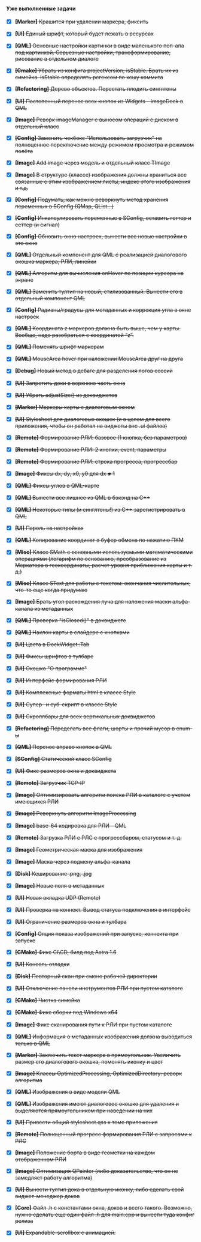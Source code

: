 #### Уже выполненные задачи

- [x] ~~**[Marker]** Крашится при удалении маркера, фиксить~~
- [x] ~~**[UI]** Единый шрифт, который будет лежать в ресурсах~~
- [x] ~~**[QML]** Основные настройки картинки в виде маленького поп-апа под картинкой. Серьезные настройки, трансформирование, рисование в отдельном диалоге~~
- [x] ~~**[Cmake]** Убрать из конфига projectVersion, isStable. Брать их из симейка. isStable определять регексом по хешу коммита~~
- [x] ~~**[Refactoring]** Дерево объектов. Перестать плодить синглтоны~~
- [x] ~~**[UI]** Постепенный перенос всех кнопок из Widgets - imageDock в QML~~
- [x] ~~**[Image]** Реворк imageManager с выносом операций с диском в отдельный класс~~
- [x] ~~**[Config]** Заменить чекбокс "Использовать загрузчик" на полноценное переключение между режимом просмотра и режимом полёта~~
- [x] ~~**[Image]** Add image через модель и отдельный класс TImage~~
- [x] ~~**[Image]** В структуре (классе) изображения должны храниться все связанные с этим изображением листы, индекс этого изображения и т.д.~~
- [x] ~~**[Config]** Подумать, как можно реворкнуть метод хранения переменных в SConfig (QMap, QList...)~~
- [x] ~~**[Config]** Инкапсулировать переменные в SConfig, оставить геттер и сеттер (и сигнал)~~
- [x] ~~**[Config]** Обновить окно настроек, вынести все новые настройки в это окно~~
- [x] ~~**[QML]** Отдельный компонент для QML с реализацией диалогового окошка маркера, РЛИ, линейки~~
- [x] ~~**[QML]** Алгоритм для вычисления onHover по позиции курсора на экране~~
- [x] ~~**[QML]** Заменить тултип на новый, стилизованный. Вынести его в отдельный компонент QML~~
- [x] ~~**[Config]** Радианы/градусы для метаданных и коррекция угла в окне настроек~~
- [x] ~~**[QML]** Координата z маркеров должна быть выше, чем у карты. Вообще, надо разобраться с координатой “z”.~~ 
- [x] ~~**[QML]** Поменять шрифт маркерам~~
- [x] ~~**[QML]** MouseArea hover при наложении MouseArea друг на друга~~
- [x] ~~**[Debug]** Новый метод в дебаге для разделения логов сессий~~
- [x] ~~**[UI]** Запретить доки в верхнюю часть окна~~
- [x] ~~**[UI]** Убрать adjustSize() из доквиджетов~~
- [x] ~~**[Marker]** Маркеры карты с диалоговым окном~~
- [x] ~~**[UI]** Stylesheet для диалоговых окошек (и в целом для всего приложения, чтобы он работал на виджеты вне .ui файлов)~~
- [x] ~~**[Remote]** Формирование РЛИ: базовое (1 кнопка, без параметров)~~
- [x] ~~**[Remote]** Формирование РЛИ: 2 кнопки, event, параметры~~
- [x] ~~**[Remote]** Формирование РЛИ: строка прогресса, прогрессбар~~
- [x] ~~**[Image]** Фиксы dx, dy, x0, y0 для dx **≠** 1~~
- [x] ~~**[QML]** Фиксы углов в QML-карте~~
- [x] ~~**[QML]** Вынести все лишнее из QML в бэкэнд на C++~~
- [x] ~~**[QML]** Некоторые типы (и синглтоны!) из С++ зарегистрировать в QML~~
- [x] ~~**[UI]** Пароль на настройках~~
- [x] ~~**[QML]** Копирование координат в буфер обмена по нажатию ПКМ~~
- [x] ~~**[Misc]** Класс SMath с основными используемыми математическими операциями (логарифм по основанию, преобразование из Меркатора в геокоординаты, расчет уровня приближения карты и т. д.)~~
- [x] ~~**[Misc]** Класс SText для работы с текстом: окончания числительных, что-то еще когда придумаю~~
- [x] ~~**[Image]** Брать угол расхождения луча для наложения маски альфа-канала из метаданных~~
- [x] ~~**[QML]** Проверка "isClosed()" в доквиджете~~
- [x] ~~**[QML]** Наклон карты в слайдере с кнопками~~
- [x] ~~**[UI]** Цвета в DockWidget::Tab~~ 
- [x] ~~**[UI]** Фиксы шрифтов в тулбаре~~
- [x] ~~**[UI]** Окошко "О программе"~~
- [x] ~~**[UI]** Интерфейс формирования РЛИ~~
- [x] ~~**[UI]** Комплексные форматы html в классе Style~~
- [x] ~~**[UI]** Супер- и суб-скрипт в классе Style~~
- [x] ~~**[UI]** Скроллбары для всех вертикальных доквиджетов~~
- [x] ~~**[Refactoring]** Переделать все флаги, шорты и прочий мусор в enum-ы~~
- [x] ~~**[QML]** Перенос вправо кнопок в QML~~
- [x] ~~**[SConfig]** Статический класс SConfig~~
- [x] ~~**[UI]** Фикс размеров окна и доквиджета~~
- [x] ~~**[Remote]** Загрузчик TCP-IP~~
- [x] ~~**[Image]** Оптимизировать алгоритм поиска РЛИ в каталоге с учетом имеющихся РЛИ~~
- [x] ~~**[Image]** Реворкнуть алгоритм ImageProcessing~~
- [x] ~~**[Image]** base-64 кодировка для РЛИ - QML~~
- [x] ~~**[Remote]** Загрузка РЛИ с РЛС с прогрессбаром, статусом и т. д.~~
- [x] ~~**[Image]** Геометрическая маска для изображения~~
- [x] ~~**[Image]** Маска через подмену альфа-канала~~
- [x] ~~**[Disk]** Кеширование .png, .jpg~~
- [x] ~~**[Image]** Новые поля в метаданных~~ 
- [x] ~~**[UI]** Новая вкладка UDP (Remote)~~
- [x] ~~**[UI]** Проверка на коннект. Вывод статуса подключения в интерфейс~~
- [x] ~~**[UI]** Ограничение размеров окна и тулбара~~
- [x] ~~**[Config]** Опция показа изображений при запуске, коннекта при запуске~~
- [x] ~~**[CMake]** Фикс CI\CD, билд под Astra 1.6~~
- [x] ~~**[UI]** Консоль отладки~~
- [x] ~~**[Disk]** Повторный скан при смене рабочей директории~~
- [x] ~~**[UI]** Отключение панели инструментов РЛИ при пустом каталоге~~
- [x] ~~**[CMake]** Чистка симейка~~
- [x] ~~**[CMake]** Фикс сборки под Windows x64~~
- [x] ~~**[Image]** Фикс сканирования пути к РЛИ при пустом каталоге~~

- [x] ~~**[QML]** Информация о метаданных изображения должна выводиться только в QML~~
- [x] ~~**[Marker]** Заключить текст маркера в прямоугольник. Увеличить размер его диалогового окошка, поменять иконку и цвет~~
- [x] ~~**[Image]** Классы OptimizedProcessing, OptimizedDirectory: реворк алгоритма~~
- [x] ~~**[QML]** Изображения в виде модели QML~~
- [x] ~~**[QML]** Изображения имеют диалоговое окошко для удаления и выделяются прямоугольником при наведении на них~~
- [x] ~~**[UI]** Привести общий stylesheet.qss к теме приложения~~
- [x] ~~**[Remote]** Полноценный прогресс формирования РЛИ с запросами к РЛС~~
- [x] ~~**[Image]** Положение борта в виде геометки на каждом отображенном РЛИ~~
- [x] ~~**[Image]** Оптимизация QPainter (либо доказательство, что он не замедляет работу алгоритма)~~
- [x] ~~**[UI]**  Вынести тултип дока в отдельную иконку, либо сделать свой виджет-менеджер доков~~
- [x] ~~**[Core]** Файл .h с константами окна, доков и всего такого. Возможно, нужно сделать еще один файл .h для main.cpp и вынести туда конфиг релиза~~
- [x] ~~**[UI]** Expandable-scrollbox с анимацией.~~